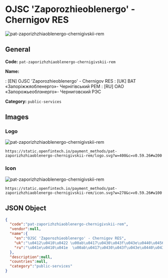 
# OJSC 'Zaporozhieoblenergo' - Chernigov RES 
![pat-zaporizhzhiaoblenergo-chernigivskii-rem](https://static.openfintech.io/payment_methods/pat-zaporizhzhiaoblenergo-chernigivskii-rem/logo.svg?w=400&c=v0.59.26#w200)  

## General 
**Code:** `pat-zaporizhzhiaoblenergo-chernigivskii-rem` 
 
**Name:** 
 
:	[EN] OJSC 'Zaporozhieoblenergo' - Chernigov RES 
:	[UK] ВАТ «Запоріжжяобленерго»- Чернігівський РЕМ 
:	[RU] ОАО  «Запорожьеоблэнерго»- Черниговский РЭС 
 
**Category:** `public-services` 
 

## Images 

### Logo 
![pat-zaporizhzhiaoblenergo-chernigivskii-rem](https://static.openfintech.io/payment_methods/pat-zaporizhzhiaoblenergo-chernigivskii-rem/logo.svg?w=400&c=v0.59.26#w200)  

```
https://static.openfintech.io/payment_methods/pat-zaporizhzhiaoblenergo-chernigivskii-rem/logo.svg?w=400&c=v0.59.26#w200
```  

### Icon 
![pat-zaporizhzhiaoblenergo-chernigivskii-rem](https://static.openfintech.io/payment_methods/pat-zaporizhzhiaoblenergo-chernigivskii-rem/icon.svg?w=278&c=v0.59.26#w100)  

```
https://static.openfintech.io/payment_methods/pat-zaporizhzhiaoblenergo-chernigivskii-rem/icon.svg?w=278&c=v0.59.26#w100
```  

## JSON Object 

```json
{
  "code":"pat-zaporizhzhiaoblenergo-chernigivskii-rem",
  "vendor":null,
  "name":{
    "en":"OJSC 'Zaporozhieoblenergo' - Chernigov RES",
    "uk":"\u0412\u0410\u0422 \u00ab\u0417\u0430\u043f\u043e\u0440\u0456\u0436\u0436\u044f\u043e\u0431\u043b\u0435\u043d\u0435\u0440\u0433\u043e\u00bb- \u0427\u0435\u0440\u043d\u0456\u0433\u0456\u0432\u0441\u044c\u043a\u0438\u0439 \u0420\u0415\u041c",
    "ru":"\u041e\u0410\u041e  \u00ab\u0417\u0430\u043f\u043e\u0440\u043e\u0436\u044c\u0435\u043e\u0431\u043b\u044d\u043d\u0435\u0440\u0433\u043e\u00bb- \u0427\u0435\u0440\u043d\u0438\u0433\u043e\u0432\u0441\u043a\u0438\u0439 \u0420\u042d\u0421"
  },
  "description":null,
  "countries":null,
  "category":"public-services"
}
```  
